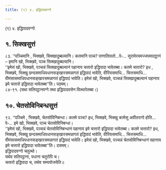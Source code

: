 ```yaml
---
title: (९) ४. इद्धिपादवग्गो

---
```

(९) ४. इद्धिपादवग्गो  


## १. सिक्खसुत्तं

८३. ‘‘पञ्चिमानि , भिक्खवे, सिक्खादुब्बल्यानि। कतमानि पञ्च? पाणातिपातो…पे॰… सुरामेरयमज्जपमादट्ठानं – इमानि खो, भिक्खवे, पञ्च सिक्खादुब्बल्यानि।  
‘‘इमेसं खो, भिक्खवे, पञ्चन्नं सिक्खादुब्बल्यानं पहानाय चत्तारो इद्धिपादा भावेतब्बा। कतमे चत्तारो? इध , भिक्खवे, भिक्खु छन्दसमाधिपधानसङ्खारसमन्नागतं इद्धिपादं भावेति, वीरियसमाधि… चित्तसमाधि… वीमंसासमाधिपधानसङ्खारसमन्नागतं इद्धिपादं भावेति। इमेसं खो, भिक्खवे, पञ्चन्नं सिक्खादुब्बल्यानं पहानाय इमे चत्तारो इद्धिपादा भावेतब्बा’’ति। पठमम्।  
८४-९१. (यथा सतिपट्ठानवग्गे तथा इद्धिपादवसेन वित्थारेतब्बा।)  


## १०. चेतसोविनिबन्धसुत्तं

९२. ‘‘पञ्चिमे , भिक्खवे, चेतसोविनिबन्धा। कतमे पञ्च? इध, भिक्खवे, भिक्खु कामेसु अवीतरागो होति…पे॰… इमे खो, भिक्खवे, पञ्च चेतसोविनिबन्धा।  
‘‘इमेसं खो, भिक्खवे, पञ्चन्नं चेतसोविनिबन्धानं पहानाय इमे चत्तारो इद्धिपादा भावेतब्बा। कतमे चत्तारो? इध, भिक्खवे, भिक्खु छन्दसमाधिपधानसङ्खारसमन्नागतं इद्धिपादं भावेति, वीरियसमाधि… चित्तसमाधि… वीमंसासमाधिपधानसङ्खारसमन्नागतं इद्धिपादं भावेति। इमेसं खो, भिक्खवे, पञ्चन्नं चेतसोविनिबन्धानं पहानाय इमे चत्तारो इद्धिपादा भावेतब्बा’’ति। दसमम्।  
इद्धिपादवग्गो चतुत्थो।  
यथेव सतिपट्ठाना, पधाना चतुरोपि च।  
चत्तारो इद्धिपादा च, तथेव सम्पयोजयेति॥  